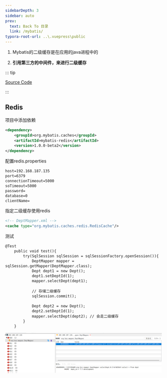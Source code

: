 ```yaml
---
sidebarDepth: 3
sidebar: auto
prev:
  text: Back To 目录
  link: /mybatis/
typora-root-url: ..\.vuepress\public
---
```






1. Mybatis的二级缓存是在应用的java进程中的

2. **引用第三方的中间件，来进行二级缓存**

::: tip

[Source Code](https://github.com/Q10Viking/learncode/tree/main/mybatis/06_mybatis_redis_cache)

::: 

## Redis

项目中添加依赖

```xml
<dependency>
    <groupId>org.mybatis.caches</groupId>
    <artifactId>mybatis-redis</artifactId>
    <version>1.0.0-beta2</version>
</dependency>
```

配置redis.properties

```properties
host=192.168.187.135
port=6379
connectionTimeout=5000
soTimeout=5000
password=
database=0
clientName=
```

指定二级缓存使用redis

```xml
<!-- DeptMapper.xml -->
<cache type="org.mybatis.caches.redis.RedisCache"/>
```

测试

```
@Test
    public void test(){
        try(SqlSession sqlSession = sqlSessionFactory.openSession()){
            DeptMapper mapper = sqlSession.getMapper(DeptMapper.class);
            Dept dept1 = new Dept();
            dept1.setDeptId(1);
            mapper.selectDept(dept1);

            // 存储二级缓存
            sqlSession.commit();

            Dept dept2 = new Dept();
            dept2.setDeptId(1);
            mapper.selectDept(dept2); // 会走二级缓存
        }
    }
```



![image-20220807230055218](/images/mybatis/image-20220807230055218.png)

